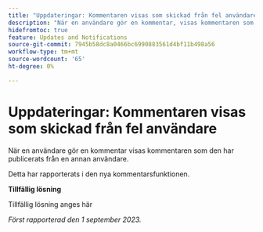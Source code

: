 ```yaml
---
title: "Uppdateringar: Kommentaren visas som skickad från fel användare"
description: "När en användare gör en kommentar, visas kommentaren som den är publicerad från en annan användare."
hidefromtoc: true
feature: Updates and Notifications
source-git-commit: 7945b58dc8a0466bc6990883561d4bf11b498a56
workflow-type: tm+mt
source-wordcount: '65'
ht-degree: 0%

---
```



# Uppdateringar: Kommentaren visas som skickad från fel användare

När en användare gör en kommentar visas kommentaren som den har publicerats från en annan användare.

Detta har rapporterats i den nya kommentarsfunktionen.

**Tillfällig lösning**

Tillfällig lösning anges här

_Först rapporterad den 1 september 2023._
